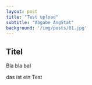 ```yaml
---
layout: post
title: "Test upload"
subtitle: "Abgabe AngStat"
background: '/img/posts/01.jpg'
---
```


## Titel

Bla bla bal

das ist ein Test
